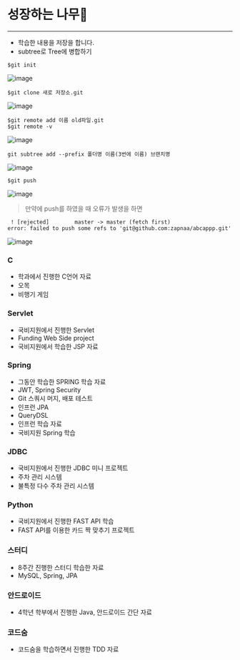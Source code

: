 # 성장하는 나무:deciduous_tree:

---

- 학습한 내용을 저장을 합니다.
- subtree로 Tree에 병합하기

```git
$git init
```
![image](https://github.com/KMGeon/Tree/assets/103854287/1194bf4e-14b8-4c13-9691-edb780db3439)
```git
$git clone 새로 저장소.git
```
![image](https://github.com/KMGeon/Tree/assets/103854287/8d2fa5eb-9597-437e-8d3e-6bbbbaa50482)
```git
$git remote add 이름 old파일.git
$git remote -v
```
![image](https://github.com/KMGeon/Tree/assets/103854287/24910c53-c8c6-4041-8d93-ff28dce400eb)
```git
git subtree add --prefix 폴더명 이름(3번에 이름) 브랜치명
```
![image](https://github.com/KMGeon/Tree/assets/103854287/51deb736-60c6-4330-92e4-0f5d4eafae09)
```git
$git push
```
![image](https://github.com/KMGeon/Tree/assets/103854287/b2e1f6e4-c14b-4d5c-8342-95552c5e1993)

> 만약에 push를 하였을 때 오류가 발생을 하면
```
 ! [rejected]        master -> master (fetch first)
error: failed to push some refs to 'git@github.com:zapnaa/abcappp.git'
```
![image](https://github.com/KMGeon/Tree/assets/103854287/e321b241-0760-41a9-9591-b68ef7ae62d4)

### C
- 학과에서 진행한 C언어 자료
- 오목
- 비행기 게임

### Servlet
- 국비지원에서 진행한 Servlet
- Funding Web Side project
- 국비지원에서 학습한 JSP 자료

###  Spring 
- 그동안 학습한 SPRING 학습 자료
- JWT, Spring Security
- Git 스쿼시 머지, 배포 테스트
- 인프런 JPA
- QueryDSL
- 인프런 학습 자료
- 국비지원 Spring 학습

### JDBC 
- 국비지원에서 진행한 JDBC 미니 프로젝트
- 주차 관리 시스템
- 불특정 다수 주차 관리 시스템


### Python
- 국비지원에서 진행한 FAST API 학습
- FAST API를 이용한 카드 짝 맞추기 프로젝트

### 스터디
- 8주간 진행한 스터디 학습한 자료
- MySQL, Spring, JPA

### 안드로이드
- 4학년 학부에서 진행한 Java, 안드로이드 간단 자료

### 코드숨
- 코드숨을 학습하면서 진행한 TDD 자료
